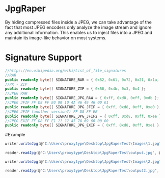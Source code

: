 # JpgRaper
By hiding compressed files inside a JPEG, we can take advantage of the fact that most JPEG encoders only analyze the image stream and ignore any additional information. This enables us to inject files into a JPEG and maintain its image-like behavior on most systems.

# Signature Support
```csharp
//https://en.wikipedia.org/wiki/List_of_file_signatures
//RAR
public readonly byte[] SIGNATURE_RAR = { 0x52, 0x61, 0x72, 0x21, 0x1a, 0x07 };
//PK - ZIP
public readonly byte[] SIGNATURE_ZIP = { 0x50, 0x4b, 0x3, 0x4 };
//JPEG RAW
public readonly byte[] SIGNATURE_JPG_RAW = { 0xff, 0xd8, 0xff, 0xdb };
//JPEG JFIF FF D8 FF E0 00 10 4A 46 49 46 00 01
public readonly byte[] SIGNATURE_JPG_JFIF = { 0xff, 0xd8, 0xff, 0xe0 };
//JPEG JFIF (another version?) FF D8 FF EE
public readonly byte[] SIGNATURE_JPG_JFIF2 = { 0xff, 0xd8, 0xff, 0xee };
//JPEG EXIF FF D8 FF E1 ?? ?? 45 78 69 66 00 00
public readonly byte[] SIGNATURE_JPG_EXIF = { 0xff, 0xd8, 0xff, 0xe1 };
```

#Example

```csharp
writer.writeJpg(@"C:\Users\proxytype\Desktop\JpgRaperTest\Images\1.jpg", @"C:\Users\proxytype\Desktop\JpgRaperTest\archives\1.rar", @"C:\Users\proxytype\Desktop\JpgRaperTest\output.jpg", true);
            
reader.readJpg(@"C:\Users\proxytype\Desktop\JpgRaperTest\output.jpg", @"C:\Users\proxytype\Desktop\JpgRaperTest\payload.rar", true);

writer.writeJpg(@"C:\Users\proxytype\Desktop\JpgRaperTest\Images\2.jpg", @"C:\Users\proxytype\Desktop\JpgRaperTest\archives\2.zip", @"C:\Users\proxytype\Desktop\JpgRaperTest\output2.jpg", true);

reader.readJpg(@"C:\Users\proxytype\Desktop\JpgRaperTest\output2.jpg", @"C:\Users\proxytype\Desktop\JpgRaperTest\payload2.zip", true);
```
